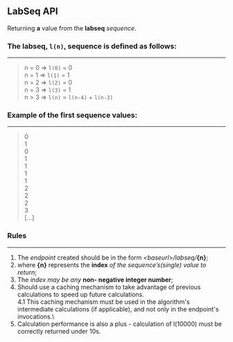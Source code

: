 ## LabSeq API

Returning **a** value from the **labseq**
_sequence_.

### The labseq, `l(n)`, sequence is defined as follows:
---

> n = 0 => `l(0)` = 0\
> n = 1 => `l(1)` = 1\
> n = 2 => `l(2)` = 0\
> n = 3 => `l(3)` = 1\
> n > 3 => `l(n)` = `l(n-4)` + `l(n-3)`

### Example of the first sequence values:
---

>0\
>1\
>0\
>1\
>1\
>1\
>1\
>2\
>2\
>2\
>3\
>[…]

### Rules
---

1. The _endpoint_ created should be in the form _\<baseurl>/labseq/_**{n}**;
2. where **{n}** represents the **index** _of the sequence’s(single) value to return_;
3. The _index may be any_ **non-
negative integer number**;
4. Should use a caching mechanism to take advantage of previous calculations to speed up future calculations.\
4.1 This caching mechanism must be used in the algorithm's intermediate calculations (if applicable), and not only in the endpoint's invocations.\
5. Calculation performance is also a plus - calculation of l(10000) must be correctly returned under 10s.